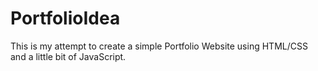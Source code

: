 # PortfolioIdea

This is my attempt to create a simple Portfolio Website using HTML/CSS and a little bit of JavaScript.
